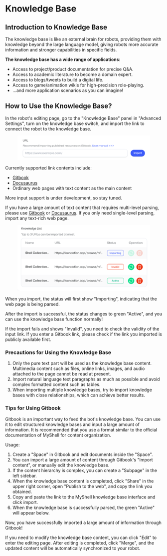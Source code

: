 # Knowledge Base

## Introduction to Knowledge Base

The knowledge base is like an external brain for robots, providing them with knowledge beyond the large language model, giving robots more accurate information and stronger capabilities in specific fields.

**The knowledge base has a wide range of applications**:

* Access to project/product documentation for precise Q&A.
* Access to academic literature to become a domain expert.
* Access to blogs/tweets to build a digital life.
* Access to game/animation wikis for high-precision role-playing.
* ...and more application scenarios as you can imagine!

## How to Use the Knowledge Base?

In the robot's editing page, go to the "Knowledge Base" panel in "Advanced Settings", turn on the knowledge base switch, and import the link to connect the robot to the knowledge base.

<figure><img src="../../../.gitbook/assets/image (27).png" alt=""><figcaption></figcaption></figure>

Currently supported link contents include:

* [Gitbook](https://www.gitbook.com/)
* [Docusaurus](https://docusaurus.io/)
* Ordinary web pages with text content as the main content

More input support is under development, so stay tuned.

If you have a large amount of text content that requires multi-level parsing, please use [Gitbook](https://www.gitbook.com/) or [Docusaurus](https://docusaurus.io/). If you only need single-level parsing, import any text-rich web page.

<figure><img src="../../../.gitbook/assets/image (28).png" alt=""><figcaption></figcaption></figure>

When you import, the status will first show "Importing", indicating that the web page is being parsed.

After the import is successful, the status changes to green "Active", and you can use the knowledge base function normally!

If the import fails and shows "Invalid", you need to check the validity of the input link. If you enter a Gitbook link, please check if the link you imported is publicly available first.

### Precautions for Using the Knowledge Base

1. Only the pure text part will be used as the knowledge base content. Multimedia content such as files, online links, images, and audio attached to the page cannot be read at present.
2. Import natural language text paragraphs as much as possible and avoid complex formatted content such as tables.
3. When importing multiple knowledge bases, try to import knowledge bases with close relationships, which can achieve better results.

### Tips for Using Gitbook

Gitbook is an important way to feed the bot's knowledge base. You can use it to edit structured knowledge bases and input a large amount of information. It is recommended that you use a format similar to the official documentation of MyShell for content organization.

Usage:

1. Create a "Space" in Gitbook and edit documents inside the "Space".
2. You can import a large amount of content through Gitbook's "Import content", or manually edit the knowledge base.
3. If the content hierarchy is complex, you can create a "Subpage" in the left sidebar.
4. When the knowledge base content is completed, click "Share" in the upper right corner, open "Publish to the web", and copy the link you obtained.
5. Copy and paste the link to the MyShell knowledge base interface and click import.
6. When the knowledge base is successfully parsed, the green "Active" will appear below.

Now, you have successfully imported a large amount of information through Gitbook!

If you need to modify the knowledge base content, you can click "Edit" to enter the editing page. After editing is completed, click "Merge", and the updated content will be automatically synchronized to your robot.